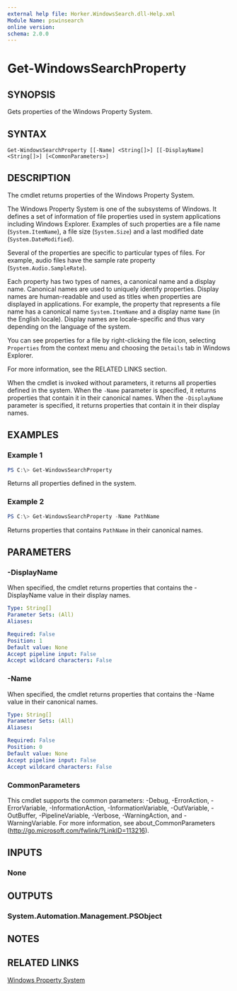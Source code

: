 ```yaml
---
external help file: Horker.WindowsSearch.dll-Help.xml
Module Name: pswinsearch
online version:
schema: 2.0.0
---
```


# Get-WindowsSearchProperty

## SYNOPSIS
Gets properties of the Windows Property System.

## SYNTAX

```
Get-WindowsSearchProperty [[-Name] <String[]>] [[-DisplayName] <String[]>] [<CommonParameters>]
```

## DESCRIPTION
The cmdlet returns properties of the Windows Property System.

The Windows Property System is one of the subsystems of Windows. It defines a set of information of file properties used in system applications including Windows Explorer. Examples of such properties are a file name (`System.ItemName`), a file size (`System.Size`) and a last modified date (`System.DateModified`).

Several of the properties are specific to particular types of files. For example, audio files have the sample rate property (`System.Audio.SampleRate`).

Each property has two types of names, a canonical name and a display name. Canonical names are used to uniquely identify properties. Display names are human-readable and used as titles when properties are displayed in applications. For example, the property that represents a file name has a canonical name `System.ItemName` and a display name `Name` (in the English locale). Display names are locale-specific and thus vary depending on the language of the system.

You can see properties for a file by right-clicking the file icon, selecting `Properties` from the context menu and choosing the `Details` tab in Windows Explorer.

For more information, see the RELATED LINKS section.

When the cmdlet is invoked without parameters, it returns all properties defined in the system. When the `-Name` parameter is specified, it returns properties that contain it in their canonical names. When the `-DisplayName` parameter is specified, it returns properties that contain it in their display names.

## EXAMPLES

### Example 1
```powershell
PS C:\> Get-WindowsSearchProperty
```

Returns all properties defined in the system.

### Example 2
```powershell
PS C:\> Get-WindowsSearchProperty -Name PathName
```

Returns properties that contains `PathName` in their canonical names.

## PARAMETERS

### -DisplayName
When specified, the cmdlet returns properties that contains the -DisplayName value in their display names.

```yaml
Type: String[]
Parameter Sets: (All)
Aliases:

Required: False
Position: 1
Default value: None
Accept pipeline input: False
Accept wildcard characters: False
```

### -Name
When specified, the cmdlet returns properties that contains the -Name value in their canonical names.

```yaml
Type: String[]
Parameter Sets: (All)
Aliases:

Required: False
Position: 0
Default value: None
Accept pipeline input: False
Accept wildcard characters: False
```

### CommonParameters
This cmdlet supports the common parameters: -Debug, -ErrorAction, -ErrorVariable, -InformationAction, -InformationVariable, -OutVariable, -OutBuffer, -PipelineVariable, -Verbose, -WarningAction, and -WarningVariable. For more information, see about_CommonParameters (http://go.microsoft.com/fwlink/?LinkID=113216).

## INPUTS

### None

## OUTPUTS

### System.Automation.Management.PSObject

## NOTES

## RELATED LINKS

[Windows Property System]( https://docs.microsoft.com/ja-jp/windows/desktop/properties/windows-properties-system)